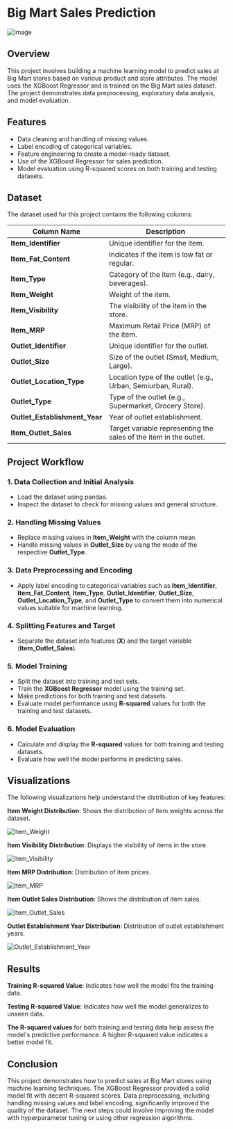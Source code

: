# Big Mart Sales Prediction

![image](https://github.com/user-attachments/assets/e13681cc-35fa-434f-9504-ec03b6f25712)



## Overview

This project involves building a machine learning model to predict sales at Big Mart stores based on various product and store attributes. The model uses the XGBoost Regressor and is trained on the Big Mart sales dataset. The project demonstrates data preprocessing, exploratory data analysis, and model evaluation.

## Features

- Data cleaning and handling of missing values.
- Label encoding of categorical variables.
- Feature engineering to create a model-ready dataset.
- Use of the XGBoost Regressor for sales prediction.
- Model evaluation using R-squared scores on both training and testing datasets.

## Dataset

The dataset used for this project contains the following columns:

| Column Name            | Description                                                                            |
|------------------------|----------------------------------------------------------------------------------------|
| **Item_Identifier**     | Unique identifier for the item.                                                       |
| **Item_Fat_Content**    | Indicates if the item is low fat or regular.                                           |
| **Item_Type**           | Category of the item (e.g., dairy, beverages).                                         |
| **Item_Weight**         | Weight of the item.                                                                    |
| **Item_Visibility**     | The visibility of the item in the store.                                               |
| **Item_MRP**            | Maximum Retail Price (MRP) of the item.                                                |
| **Outlet_Identifier**   | Unique identifier for the outlet.                                                     |
| **Outlet_Size**         | Size of the outlet (Small, Medium, Large).                                             |
| **Outlet_Location_Type**| Location type of the outlet (e.g., Urban, Semiurban, Rural).                          |
| **Outlet_Type**         | Type of the outlet (e.g., Supermarket, Grocery Store).                                |
| **Outlet_Establishment_Year** | Year of outlet establishment.                                                      |
| **Item_Outlet_Sales**  | Target variable representing the sales of the item in the outlet.                     |

## Project Workflow

### 1. Data Collection and Initial Analysis

- Load the dataset using pandas.
- Inspect the dataset to check for missing values and general structure.

### 2. Handling Missing Values

- Replace missing values in **Item_Weight** with the column mean.
- Handle missing values in **Outlet_Size** by using the mode of the respective **Outlet_Type**.

### 3. Data Preprocessing and Encoding

- Apply label encoding to categorical variables such as **Item_Identifier**, **Item_Fat_Content**, **Item_Type**, **Outlet_Identifier**, **Outlet_Size**, **Outlet_Location_Type**, and **Outlet_Type** to convert them into numerical values suitable for machine learning.

### 4. Splitting Features and Target

- Separate the dataset into features (**X**) and the target variable (**Item_Outlet_Sales**).

### 5. Model Training

- Split the dataset into training and test sets.
- Train the **XGBoost Regressor** model using the training set.
- Make predictions for both training and test datasets.
- Evaluate model performance using **R-squared** values for both the training and test datasets.

### 6. Model Evaluation

- Calculate and display the **R-squared** values for both training and testing datasets.
- Evaluate how well the model performs in predicting sales.

## Visualizations

The following visualizations help understand the distribution of key features:

 **Item Weight Distribution**: Shows the distribution of item weights across the dataset.

![Item_Weight](https://github.com/user-attachments/assets/c910bc45-71a5-4d09-93f8-a8cefa910580)

 **Item Visibility Distribution**: Displays the visibility of items in the store.

![Item_Visibility](https://github.com/user-attachments/assets/85d3079e-05b2-4238-bad6-0f9789c147f0)


 **Item MRP Distribution**: Distribution of item prices.

![Item_MRP](https://github.com/user-attachments/assets/de5e0102-9cab-4d00-894a-59644179eae9)


 **Item Outlet Sales Distribution**: Shows the distribution of item sales.

 ![Item_Outlet_Sales](https://github.com/user-attachments/assets/c70a629a-8e26-48cf-850e-42bede8a2f95)


 **Outlet Establishment Year Distribution**: Distribution of outlet establishment years.

 ![Outlet_Establishment_Year](https://github.com/user-attachments/assets/a0c4ae50-dbae-4055-af5a-4e79db3e2367)

## Results

**Training R-squared Value**: Indicates how well the model fits the training data.

**Testing R-squared Value**: Indicates how well the model generalizes to unseen data.

**The R-squared values** for both training and testing data help assess the model's predictive performance. A higher R-squared value indicates a better model fit.


## Conclusion
This project demonstrates how to predict sales at Big Mart stores using machine learning techniques. The XGBoost Regressor provided a solid model fit with decent R-squared scores. Data preprocessing, including handling missing values and label encoding, significantly improved the quality of the dataset. The next steps could involve improving the model with hyperparameter tuning or using other regression algorithms.

